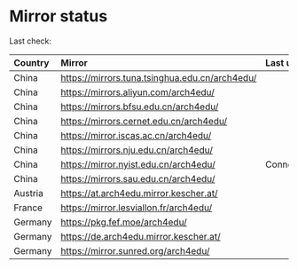 <script src="./time.js"></script>
# Mirror status
Last check: <script type="text/javascript">localize(1732008300.3376124);</script>

|Country|Mirror|Last update|
|:------|:-----|:----------|
|China|https://mirrors.tuna.tsinghua.edu.cn/arch4edu/|<script type="text/javascript">localize(1731955353);</script>|
|China|https://mirrors.aliyun.com/arch4edu/|<script type="text/javascript">localize(1731955353);</script>|
|China|https://mirrors.bfsu.edu.cn/arch4edu/|<script type="text/javascript">localize(1731955353);</script>|
|China|https://mirrors.cernet.edu.cn/arch4edu/|<script type="text/javascript">localize(1731955353);</script>|
|China|https://mirror.iscas.ac.cn/arch4edu/|<script type="text/javascript">localize(1731955353);</script>|
|China|https://mirrors.nju.edu.cn/arch4edu/|<script type="text/javascript">localize(1731912347);</script>|
|China|https://mirror.nyist.edu.cn/arch4edu/|ConnectionError|
|China|https://mirrors.sau.edu.cn/arch4edu/|<script type="text/javascript">localize(1729319991);</script>|
|Austria|https://at.arch4edu.mirror.kescher.at/|<script type="text/javascript">localize(1731955353);</script>|
|France|https://mirror.lesviallon.fr/arch4edu/|<script type="text/javascript">localize(1731955353);</script>|
|Germany|https://pkg.fef.moe/arch4edu/|<script type="text/javascript">localize(1731955353);</script>|
|Germany|https://de.arch4edu.mirror.kescher.at/|<script type="text/javascript">localize(1731955353);</script>|
|Germany|https://mirror.sunred.org/arch4edu/|<script type="text/javascript">localize(1731955353);</script>|

<script src="./tablefilter/tablefilter.js"></script>
<script src="./table.js"></script>